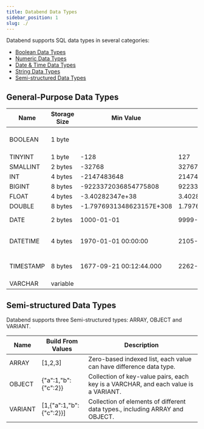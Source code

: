```yaml
---
title: Databend Data Types
sidebar_position: 1
slug: ./
---
```


Databend supports SQL data types in several categories:
* [Boolean Data Types](00-data-type-logical-types.md)
* [Numeric Data Types](10-data-type-numeric-types.md)
* [Date & Time Data Types](20-data-type-time-date-types.md)
* [String Data Types](30-data-type-string-types.md)
* [Semi-structured Data Types](40-data-type-semi-structured-types.md)

## General-Purpose Data Types

| Name                 | Storage Size | Min Value                   | Max Value               | Description |
|----------------------| -------------| --------------------------- | ----------------------- | -------|
| BOOLEAN              | 1 byte       |                             |                         | Logical boolean (true/false)
| TINYINT              | 1 byte       |  -128                       |  127                    | 
| SMALLINT             | 2 bytes      |  -32768                     |  32767                  |
| INT                  | 4 bytes      |  -2147483648                |  2147483647             |
| BIGINT               | 8 bytes      |  -9223372036854775808       |  9223372036854775807    |
| FLOAT                | 4 bytes      |  -3.40282347e+38            | 3.40282347e+38          |
| DOUBLE               | 8 bytes      |  -1.7976931348623157E+308   | 1.7976931348623157E+308 |
| DATE                 | 2 bytes      |  1000-01-01                 | 9999-12-31              | YYYY-MM-DD
| DATETIME             | 4 bytes      |  1970-01-01 00:00:00        | 2105-12-31 23:59:59     | YYYY-MM-DD hh:mm:ss
| TIMESTAMP            | 8 bytes      |  1677-09-21 00:12:44.000    | 2262-04-11 23:47:16.854 | YYYY-MM-DD hh:mm:ss.ff
| VARCHAR              | variable     | | | | 



## Semi-structured Data Types

Databend supports three Semi-structured types: ARRAY, OBJECT and VARIANT.

| Name | Build From Values    | Description
|---------|----------------------|----------------
| ARRAY   | [1,2,3]              | Zero-based indexed list, each value can have difference data type.
| OBJECT  | {"a":1,"b":{"c":2}}  | Collection of key-value pairs, each key is a VARCHAR, and each value is a VARIANT.
| VARIANT | [1,{"a":1,"b":{"c":2}}] | Collection of elements of different data types., including ARRAY and OBJECT.
